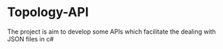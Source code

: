 # Topology-API
The project is aim to develop some APIs which facilitate the dealing with JSON files in c#
